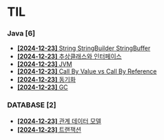 # TIL
 
### Java [6]
- [**[2024-12-23]**  String StringBuilder StringBuffer](https://github.com/A-lass/TIL/blob/main/Java/String_StringBuilder_StringBuffer.md)
- [**[2024-12-23]**  추상클래스와 인터페이스](https://github.com/A-lass/TIL/blob/main/Java/추상클래스와_인터페이스.md)
- [**[2024-12-23]**  JVM](https://github.com/A-lass/TIL/blob/main/Java/JVM.md)
- [**[2024-12-23]**  Call By Value vs Call By Reference](https://github.com/A-lass/TIL/blob/main/Java/Call_By_Value_vs_Call_By_Reference.md)
- [**[2024-12-23]**  동기화](https://github.com/A-lass/TIL/blob/main/Java/동기화.md)
- [**[2024-12-23]**  GC](https://github.com/A-lass/TIL/blob/main/Java/GC.md)
### DATABASE [2]
- [**[2024-12-23]**  관계 데이터 모델](https://github.com/A-lass/TIL/blob/main/DATABASE/관계_데이터_모델.md)
- [**[2024-12-23]**  트랜잭션](https://github.com/A-lass/TIL/blob/main/DATABASE/트랜잭션.md)
